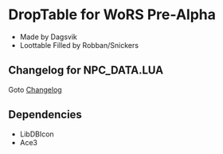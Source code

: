 # DropTable for WoRS Pre-Alpha
- Made by Dagsvik
- Loottable Filled by Robban/Snickers

## Changelog for NPC_DATA.LUA
Goto [Changelog](docs/Changelog-npc_data.md)

## Dependencies
- LibDBIcon
- Ace3
